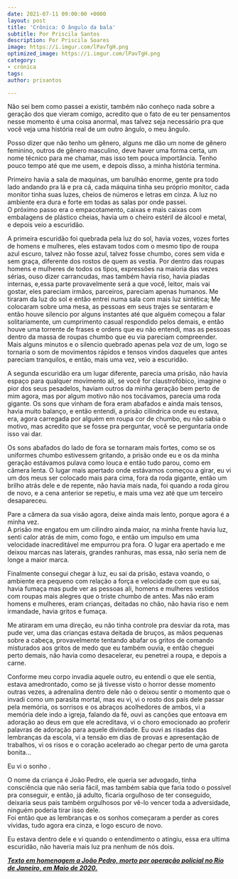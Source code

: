 ```yaml
---
date: 2021-07-11 09:00:00 +0000
layout: post
title: 'Crônica: O ângulo da bala'
subtitle: Por Priscila Santos
description: Por Priscila Soares
image: https://i.imgur.com/lPavTgH.png
optimized_image: https://i.imgur.com/lPavTgH.png
category:
- crônica
tags: 
author: prisantos

---
```

Não sei bem como passei a existir, também não conheço nada sobre a geração dos que vieram comigo, acredito que o fato de eu ter pensamentos nesse momento é uma coisa anormal, mas talvez seja necessário pra que você veja uma história real de um outro ângulo, o meu ângulo.

Posso dizer que não tenho um gênero, alguns me dão um nome de gênero feminino, outros de gênero masculino, deve haver uma forma certa, um nome técnico para me chamar, mas isso tem pouca importância. Tenho pouco tempo até que me usem, e depois disso, a minha história termina.  
   
 Primeiro havia a sala de maquinas, um barulhão enorme, gente pra todo lado andando pra lá e pra cá, cada máquina tinha seu próprio monitor, cada monitor tinha suas luzes, cheios de números e letras em cinza. A luz no ambiente era dura e forte em todas as salas por onde passei.  
 O próximo passo era o empacotamento, caixas e mais caixas com embalagens de plástico cheias, havia um o cheiro estéril de álcool e metal, e depois veio a escuridão.  
   
 A primeira escuridão foi quebrada pela luz do sol, havia vozes, vozes fortes de homens e mulheres, eles estavam todos com o mesmo tipo de roupa azul escuro, talvez não fosse azul, talvez fosse chumbo, cores sem vida e sem graça, diferente dos rostos de quem as vestia. Por dentro das roupas homens e mulheres de todos os tipos, expressões na maioria das vezes sérias, ouso dizer carrancudas, mas também havia riso, havia piadas internas, e,essa parte provavelmente será a que você, leitor, mais vai gostar, eles pareciam irmãos, parceiros, pareciam apenas humanos. Me tiraram da luz do sol e então entrei numa sala com mais luz sintética; Me colocaram sobre uma mesa, as pessoas em seus trajes se sentaram e então houve silencio por alguns instantes até que alguém começou a falar solitariamente, um cumprimento casual respondido pelos demais, e então houve uma torrente de frases e ordens que eu não entendi, mas as pessoas dentro da massa de roupas chumbo que eu via pareciam compreender. Mais alguns minutos e o silencio quebrado apenas pela voz de um, logo se tornaria o som de movimentos rápidos e tensos vindos daqueles que antes pareciam tranquilos, e então, mais uma vez, veio a escuridão.

A segunda escuridão era um lugar diferente, parecia uma prisão, não havia espaço para qualquer movimento ali, se você for claustrofóbico, imagine o pior dos seus pesadelos, haviam outros da minha geração bem perto de mim agora, mas por algum motivo não nos tocávamos, parecia uma roda gigante. Os sons que vinham de fora eram abafados e ainda mais tensos, havia muito balanço, e então entendi, a prisão cilíndrica onde eu estava, era, agora carregada por alguém em roupa cor de chumbo, eu não sabia o motivo, mas acredito que se fosse pra perguntar, você se perguntaria onde isso vai dar.  
   
 Os sons abafados do lado de fora se tornaram mais fortes, como se os uniformes chumbo estivessem gritando, a prisão onde eu e os da minha geração estávamos pulava como louca e então tudo parou, como em câmera lenta. O lugar mais apertado onde estávamos começou a girar, eu vi um dos meus ser colocado mais para cima, fora da roda gigante, então um brilho atrás dele e de repente, não havia mais nada, foi quando a roda girou de novo, e a cena anterior se repetiu, e mais uma vez até que um terceiro desapareceu.  
   
 Pare a câmera da sua visão agora, deixe ainda mais lento, porque agora é a minha vez.  
 A prisão me engatou em um cilindro ainda maior, na minha frente havia luz, senti calor atrás de mim, como fogo, e então um impulso em uma velocidade inacreditável me empurrou pra fora. O lugar era apertado e me deixou marcas nas laterais, grandes ranhuras, mas essa, não seria nem de longe a maior marca.  
   
 Finalmente consegui chegar à luz, eu sai da prisão, estava voando, o ambiente era pequeno com relação a força e velocidade com que eu sai, havia fumaça mas pude ver as pessoas ali, homens e mulheres vestidos com roupas mais alegres que o triste chumbo de antes. Mas não eram homens e mulheres, eram crianças, deitadas no chão, não havia riso e nem irmandade, havia gritos e fumaça.

Me atiraram em uma direção, eu não tinha controle pra desviar da rota, mas pude ver, uma das crianças estava deitada de bruços, as mãos pequenas sobre a cabeça, provavelmente tentando abafar os gritos de comando misturados aos gritos de medo que eu também ouvia, e então cheguei perto demais, não havia como desacelerar, eu penetrei a roupa, e depois a carne.

Conforme meu corpo invadia aquele outro, eu entendi o que ele sentia, estava amedrontado, como se já tivesse visto o horror desse momento outras vezes, a adrenalina dentro dele não o deixou sentir o momento que o invadi como um parasita mortal, mas eu vi, vi o rosto dos pais dele passar pela memória, os sorrisos e os abraços acolhedores de ambos, vi a memória dele indo a igreja, falando da fé, ouvi as canções que entoava em adoração ao deus em que ele acreditava, vi o choro emocionado ao proferir palavras de adoração para aquele divindade. Eu ouvi as risadas das lembranças da escola, vi a tensão em dias de provas e apresentação de trabalhos, vi os risos e o coração acelerado ao chegar perto de uma garota bonita…

Eu vi o sonho .

O nome da criança é João Pedro, ele queria ser advogado, tinha consciência que não seria fácil, mas também sabia que faria todo o possível pra conseguir, e então, já adulto, ficaria orgulhoso de ter conseguido, deixaria seus pais também orgulhosos por vê-lo vencer toda a adversidade, ninguém poderia tirar isso dele.   
 Foi então que as lembranças e os sonhos começaram a perder as cores vívidas, tudo agora era cinza, e logo escuro de novo.

Eu estava dentro dele e vi quando o entendimento o atingiu, essa era ultima escuridão, não haveria mais luz pra nenhum de nós dois.

[**_Texto em homenagem a João Pedro, morto por operação policial no Rio de Janeiro, em Maio de 2020._**](https://g1.globo.com/rj/rio-de-janeiro/noticia/2020/05/19/menino-de-14-anos-e-baleado-durante-operacao-no-complexo-do-salgueiro-rj.ghtml)